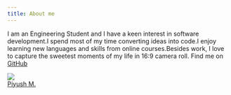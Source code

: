 ```yaml
---
title: About me
---
```

<script type="text/javascript" src="https://platform.linkedin.com/badges/js/profile.js" async defer></script>
I am an Engineering Student and I have a keen interest in software development.I spend most of my time converting ideas into code.I enjoy learning new languages and skills from online courses.Besides work, I love to capture the sweetest moments of my life in 16:9 camera roll.
Find me on [GitHub](https://github.com/piyush97) 

<img src="https://avatars1.githubusercontent.com/u/18229627?s=400&u=60261c3795fb9e0fc3c15a8d9a6d9a29ff0f2498&v=4">

<div class="LI-profile-badge"  data-version="v1" data-size="large" data-locale="en_US" data-type="vertical" data-theme="dark" data-vanity="piyush24"><a class="LI-simple-link" href='https://in.linkedin.com/in/piyush24?trk=profile-badge'>Piyush M.</a></div>
